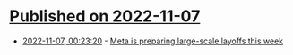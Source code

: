 # [Published on 2022-11-07](index.md)

* [2022-11-07, 00:23:20](https://news.ycombinator.com/item?id=33499366) - [Meta is preparing large-scale layoffs this week](https://www.reuters.com/technology/facebook-parent-meta-is-preparing-large-scale-layoffs-this-week-wsj-2022-11-06/)
